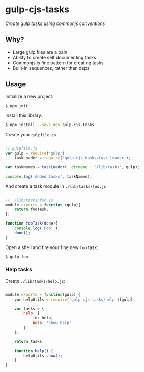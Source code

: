 # gulp-cjs-tasks

*Create gulp tasks using commonjs conventions*

## Why?

- Large gulp files are a pain
- Ability to create self documenting tasks
- Commonjs is fine pattern for creating tasks
- Built-in sequences, rather than deps

## Usage

Initialize a new project:

```bash
$ npm init
```

Install this library:

```bash
$ npm install --save-dev gulp-cjs-tasks
```

Create your `gulpfile.js`

```js

// gulpfile.js
var gulp = require('gulp')
    taskLoader = require('gulp-cjs-tasks/task-loader');

var taskNames = taskLoader(__dirname + '/lib/tasks', gulp);

console.log('Added tasks', taskNames);


```

And create a task module in `./lib/tasks/foo.js`

```js

// ./lib/tasks/foo.js
module.exports = function (gulp){
	return fooTask;
};

function fooTask(done){
	console.log('Foo!');
	done();
}

```

Open a shell and fire your fine new `foo` task:

```bash
$ gulp foo
```


### Help tasks

Create `./lib/tasks/help.js`:

```js

module.exports = function(gulp) {
    var helpUtils = require('gulp-cjs-tasks/help')(gulp);

    var tasks = {
        help: {
            fn: help,
            help: 'Show help'
        }
    };

    return tasks;

    function help() {
        helpUtils.show();
    }
}

```
